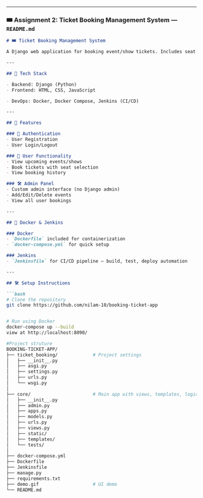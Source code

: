 
---

### 🎟️ Assignment 2: Ticket Booking Management System — `README.md`

```markdown
# 🎟️ Ticket Booking Management System

A Django web application for booking event/show tickets. Includes seat selection, booking history, and custom admin panel. This project strictly follows Class-Based Views (CBV), uses manual HTML forms, and is deployed using Docker and Jenkins.

---

## 🔧 Tech Stack

- Backend: Django (Python)
- Frontend: HTML, CSS, JavaScript

- DevOps: Docker, Docker Compose, Jenkins (CI/CD)

---

## 🚀 Features

### 🔐 Authentication
- User Registration
- User Login/Logout

### 🎫 User Functionality
- View upcoming events/shows
- Book tickets with seat selection
- View booking history

### 🛠️ Admin Panel
- Custom admin interface (no Django admin)
- Add/Edit/Delete events
- View all user bookings

---

## 🐳 Docker & Jenkins

### Docker
- `Dockerfile` included for containerization
- `docker-compose.yml` for quick setup

### Jenkins
- `Jenkinsfile` for CI/CD pipeline — build, test, deploy automation

---

## 🛠️ Setup Instructions

```bash
# Clone the repository
git clone https://github.com/nilam-10/booking-ticket-app


# Run using Docker
docker-compose up --build
view at http://localhost:8090/

#Project struture
BOOKING-TICKET-APP/
├── ticket_booking/             # Project settings
│   ├── __init__.py
│   ├── asgi.py
│   ├── settings.py
│   ├── urls.py
│   └── wsgi.py
│
├── core/                       # Main app with views, templates, logic
│   ├── __init__.py
│   ├── admin.py
│   ├── apps.py
│   ├── models.py
│   ├── urls.py
│   ├── views.py
│   ├── static/
│   ├── templates/
│   └── tests/
│
├── docker-compose.yml
├── Dockerfile
├── Jenkinsfile
├── manage.py
├── requirements.txt
├── demo.gif                    # UI demo
└── README.md

